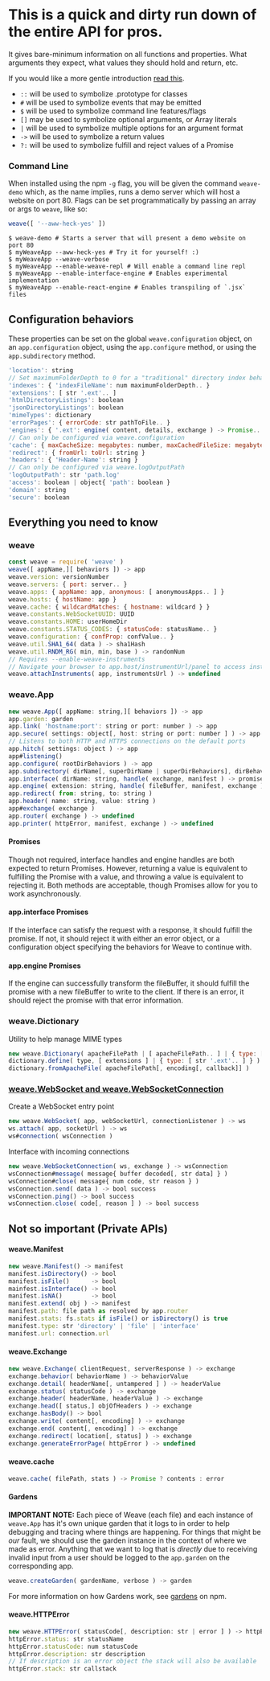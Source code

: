 # This is a quick and dirty run down of the entire API for pros.
It gives bare-minimum information on all functions and properties. What arguments
they expect, what values they should hold and return, etc.

If you would like a more gentle introduction [read this](/documents/intro.md).

- `::` will be used to symbolize .prototype for classes
- `#` will be used to symbolize events that may be emitted
- `$`  will be used to symbolize command line features/flags
- `[]` may be used to symbolize optional arguments, or Array literals
- `|`  will be used to symbolize multiple options for an argument format
- `->` will be used to symbolize a return values
- `?:` will be used to symbolize fulfill and reject values of a Promise

### Command Line
When installed using the npm `-g` flag, you will be given the command `weave-demo`
which, as the name implies, runs a demo server which will host a website on port 80.
Flags can be set programmatically by passing an array or args to `weave`, like so:
```JavaScript
weave([ '--aww-heck-yes' ])
```

```Shell
$ weave-demo # Starts a server that will present a demo website on port 80
$ myWeaveApp --aww-heck-yes # Try it for yourself! :)
$ myWeaveApp --weave-verbose
$ myWeaveApp --enable-weave-repl # Will enable a command line repl
$ myWeaveApp --enable-interface-engine # Enables experimental implementation
$ myWeaveApp --enable-react-engine # Enables transpiling of `.jsx` files
```

## Configuration behaviors
These properties can be set on the global `weave.configuration` object, on an
`app.configuration` object, using the `app.configure` method, or using the `app.subdirectory` method.

```JavaScript
'location': string
// Set maximumFolderDepth to 0 for a "traditional" directory index behavior.
'indexes': { 'indexFileName': num maximumFolderDepth.. }
'extensions': [ str '.ext'.. ]
'htmlDirectoryListings': boolean
'jsonDirectoryListings': boolean
'mimeTypes': dictionary
'errorPages': { errorCode: str pathToFile.. }
'engines': { '.ext': engine( content, details, exchange ) -> Promise.. }
// Can only be configured via weave.configuration
'cache': { maxCacheSize: megabytes: number, maxCachedFileSize: megabytes: number }
'redirect': { fromUrl: toUrl: string }
'headers': { 'Header-Name': string }
// Can only be configured via weave.logOutputPath
'logOutputPath': str 'path.log'
'access': boolean | object{ 'path': boolean }
'domain': string
'secure': boolean
```

## Everything you need to know

### weave
```JavaScript
const weave = require( 'weave' )
weave([ appName,][ behaviors ]) -> app
weave.version: versionNumber
weave.servers: { port: server.. }
weave.apps: { appName: app, anonymous: [ anonymousApps.. ] }
weave.hosts: { hostName: app }
weave.cache: { wildcardMatches: { hostname: wildcard } }
weave.constants.WebSocketUUID: UUID
weave.constants.HOME: userHomeDir
weave.constants.STATUS_CODES: { statusCode: statusName.. }
weave.configuration: { confProp: confValue.. }
weave.util.SHA1_64( data ) -> sha1Hash
weave.util.RNDM_RG( min, min, base ) -> randomNum
// Requires --enable-weave-instruments
// Navigate your browser to app.host/instrumentUrl/panel to access instruments
weave.attachInstruments( app, instrumentsUrl ) -> undefined
```

### weave.App
```JavaScript
new weave.App([ appName: string,][ behaviors ]) -> app
app.garden: garden
app.link( 'hostname:port': string or port: number ) -> app
app.secure( settings: object[, host: string or port: number ] ) -> app
// Listens to both HTTP and HTTPS connections on the default ports
app.hitch( settings: object ) -> app
app#listening()
app.configure( rootDirBehaviors ) -> app
app.subdirectory( dirName[, superDirName | superDirBehaviors], dirBehaviors ) -> app
app.interface( dirName: string, handle( exchange, manifest ) -> promise[, str method | array ['methods'..]] ) -> app
app.engine( extension: string, handle( fileBuffer, manifest, exchange ) -> promise)
app.redirect( from: string, to: string )
app.header( name: string, value: string )
app#exchange( exchange )
app.router( exchange ) -> undefined
app.printer( httpError, manifest, exchange ) -> undefined                   
```

#### Promises
Though not required, interface handles and engine handles are both expected
to return Promises. However, returning a value is equivalent to fulfilling the
Promise with a value, and throwing a value is equivalent to rejecting it.
Both methods are acceptable, though Promises allow for you to work asynchronously.

#### app.interface Promises
If the interface can satisfy the request with a response, it should fulfill
the promise. If not, it should reject it with either an error object, or a
configuration object specifying the behaviors for Weave to continue with.

#### app.engine Promises
If the engine can successfully transform the fileBuffer, it should fulfill the
promise with a new fileBuffer to write to the client. If there is an error, it
should reject the promise with that error information.

### weave.Dictionary
Utility to help manage MIME types
```JavaScript
new weave.Dictionary( apacheFilePath | [ apacheFilePath.. ] | { type: [ str '.ext'.. ].. } ) -> dictionary
dictionary.define( type, [ extensions ] | { type: [ str '.ext'.. ] } )
dictionary.fromApacheFile( apacheFilePath[, encoding[, callback]] )
```

### [weave.WebSocket and weave.WebSocketConnection](/documents/websocket.md)
Create a WebSocket entry point
```JavaScript
new weave.WebSocket( app, webSocketUrl, connectionListener ) -> ws
ws.attach( app, socketUrl ) -> ws
ws#connection( wsConnection )
```
Interface with incoming connections
```JavaScript
new weave.WebSocketConnection( ws, exchange ) -> wsConnection
wsConnection#message( message{ buffer decoded[, str data] } )
wsConnection#close( message{ num code, str reason } )
wsConnection.send( data ) -> bool success
wsConnection.ping() -> bool success
wsConnection.close( code[, reason ] ) -> bool success
```

## Not so important (Private APIs)

#### weave.Manifest
```JavaScript
new weave.Manifest() -> manifest
manifest.isDirectory() -> bool
manifest.isFile()      -> bool
mainfest.isInterface() -> bool
manifest.isNA()        -> bool
manifest.extend( obj ) -> manifest
manifest.path: file path as resolved by app.router
manifest.stats: fs.stats if isFile() or isDirectory() is true
manifest.type: str 'directory' | 'file' | 'interface'
manifest.url: connection.url
```

#### weave.Exchange
```JavaScript
new weave.Exchange( clientRequest, serverResponse ) -> exchange
exchange.behavior( behaviorName ) -> behaviorValue
exchange.detail( headerName[, untampered ] ) -> headerValue
exchange.status( statusCode ) -> exchange
exchange.header( headerName, headerValue ) -> exchange
exchange.head([ status,] objOfHeaders ) -> exchange
exchange.hasBody() -> bool
exchange.write( content[, encoding] ) -> exchange
exchange.end( content[, encoding] ) -> exchange
exchange.redirect( location[, status] ) -> exchange
exchange.generateErrorPage( httpError ) -> undefined
```

#### weave.cache
```JavaScript
weave.cache( filePath, stats ) -> Promise ? contents : error
```

#### Gardens
**IMPORTANT NOTE:** Each piece of Weave (each file) and each instance of `weave.App`
has it's own unique garden that it logs to in order to help debugging and tracing
where things are happening. For things that might be *our* fault, we should use the garden
instance in the context of where we made as error. Anything that we want to log
that is *directly* due to receiving invalid input from a user should be logged to
the `app.garden` on the corresponding app.
```JavaScript
weave.createGarden( gardenName, verbose ) -> garden
```
For more information on how Gardens work, see [gardens](https://www.npmjs.com/package/gardens) on npm.

#### weave.HTTPError
```JavaScript
new weave.HTTPError( statusCode[, description: str | error ] ) -> httpError
httpError.status: str statusName
httpError.statusCode: num statusCode
httpError.description: str description
// If description is an error object the stack will also be available
httpError.stack: str callstack
```
